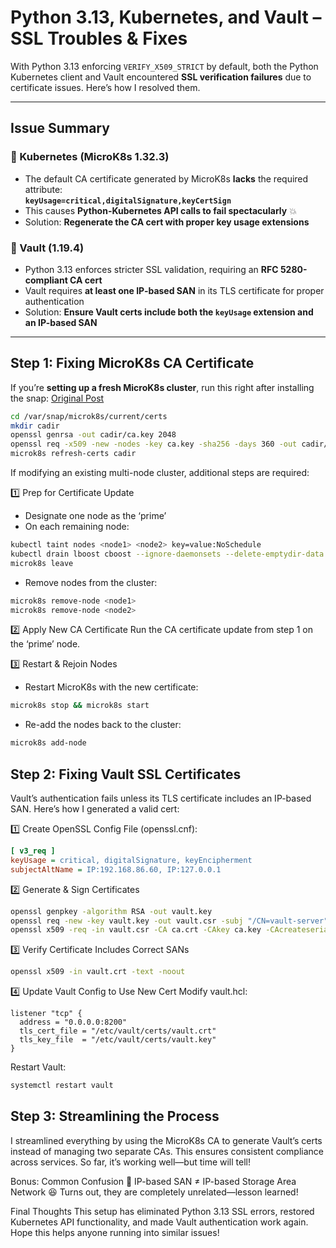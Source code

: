 # Python 3.13, Kubernetes, and Vault – SSL Troubles & Fixes  

With Python 3.13 enforcing `VERIFY_X509_STRICT` by default, both the Python Kubernetes client and Vault encountered **SSL verification failures** due to certificate issues. Here’s how I resolved them.

---

## Issue Summary  

### 🔹 Kubernetes (MicroK8s 1.32.3)
- The default CA certificate generated by MicroK8s **lacks** the required attribute:  
  **`keyUsage=critical,digitalSignature,keyCertSign`**  
- This causes **Python-Kubernetes API calls to fail spectacularly** 💥  
- Solution: **Regenerate the CA cert with proper key usage extensions**  

### 🔹 Vault (1.19.4)
- Python 3.13 enforces stricter SSL validation, requiring an **RFC 5280-compliant CA cert**  
- Vault requires **at least one IP-based SAN** in its TLS certificate for proper authentication  
- Solution: **Ensure Vault certs include both the `keyUsage` extension and an IP-based SAN**  

---

## Step 1: Fixing MicroK8s CA Certificate  

If you’re **setting up a fresh MicroK8s cluster**, run this right after installing the snap:  [Original Post](https://github.com/canonical/microk8s/issues/4864)

```sh
cd /var/snap/microk8s/current/certs
mkdir cadir
openssl genrsa -out cadir/ca.key 2048
openssl req -x509 -new -nodes -key ca.key -sha256 -days 360 -out cadir/ca.crt -addext "keyUsage=critical,digitalSignature,keyCertSign"
microk8s refresh-certs cadir 
``` 


If modifying an existing multi-node cluster, additional steps are required:

1️⃣ Prep for Certificate Update
- Designate one node as the ‘prime’
- On each remaining node:
```sh
kubectl taint nodes <node1> <node2> key=value:NoSchedule
kubectl drain lboost cboost --ignore-daemonsets --delete-emptydir-data
microk8s leave
```
- Remove nodes from the cluster:
```sh
microk8s remove-node <node1>
microk8s remove-node <node2>
```

2️⃣ Apply New CA Certificate
Run the CA certificate update from step 1 on the ‘prime’ node.

3️⃣ Restart & Rejoin Nodes
- Restart MicroK8s with the new certificate:
```sh
microk8s stop && microk8s start
```
- Re-add the nodes back to the cluster:
```sh
microk8s add-node
```


## Step 2: Fixing Vault SSL Certificates
Vault’s authentication fails unless its TLS certificate includes an IP-based SAN.
Here’s how I generated a valid cert:

1️⃣ Create OpenSSL Config File (openssl.cnf):
```ini
[ v3_req ]
keyUsage = critical, digitalSignature, keyEncipherment
subjectAltName = IP:192.168.86.60, IP:127.0.0.1
```

2️⃣ Generate & Sign Certificates
```sh
openssl genpkey -algorithm RSA -out vault.key
openssl req -new -key vault.key -out vault.csr -subj "/CN=vault-server" -addext "subjectAltName=IP:192.168.86.60,IP:127.0.0.1,DNS:vault.local"
openssl x509 -req -in vault.csr -CA ca.crt -CAkey ca.key -CAcreateserial -out vault.crt -days 365 -sha256 -extfile openssl.cnf -extensions v3_req
```

3️⃣ Verify Certificate Includes Correct SANs
```sh
openssl x509 -in vault.crt -text -noout
```

4️⃣ Update Vault Config to Use New Cert
Modify vault.hcl:
```hcl
listener "tcp" {
  address = "0.0.0.0:8200"
  tls_cert_file = "/etc/vault/certs/vault.crt"
  tls_key_file  = "/etc/vault/certs/vault.key"
}
```

Restart Vault:
```sh
systemctl restart vault
```


## Step 3: Streamlining the Process
I streamlined everything by using the MicroK8s CA to generate Vault’s certs instead of managing two separate CAs.
This ensures consistent compliance across services.
So far, it’s working well—but time will tell!

Bonus: Common Confusion
🔹 IP-based SAN ≠ IP-based Storage Area Network 😆
Turns out, they are completely unrelated—lesson learned!

Final Thoughts
This setup has eliminated Python 3.13 SSL errors, restored Kubernetes API functionality, and made Vault authentication work again.
Hope this helps anyone running into similar issues! 
